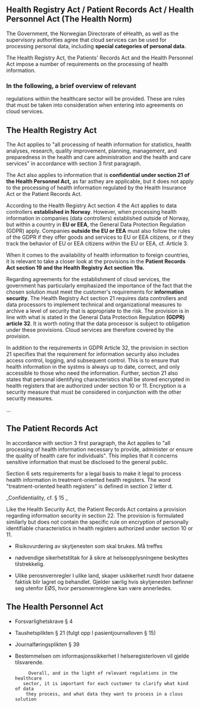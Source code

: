 ## Health Registry Act / Patient Records Act / Health Personnel Act (The Health Norm)

The Government, the Norwegian Directorate of eHealth, as well as the
supervisory authorities agree that cloud services can be used for
processing personal data, including **special categories of personal
data.**

The Health Registry Act, the Patients' Records Act and the Health
Personnel Act impose a number of requirements on the processing of
health information. 

### In the following, a brief overview of relevant
regulations within the healthcare sector will be provided. These are
rules that must be taken into consideration when entering into
agreements on cloud services.

## The Health Registry Act

The Act applies to 
          "all processing of health information for statistics, health analyses, 
          research, quality improvement, planning, management, and preparedness
          in the health and care administration and the health and care services" 
          in accordance with section 3 first paragraph.
          
The Act also applies to information that is **confidential under section 21 of the Health Personnel Act,** as far asthey are applicable, but it does not apply to the processing of health
information regulated by the Health Insurance Act or the Patient Records
Act.

According to the Health Registry Act section 4 the Act applies to data
controllers **established in Norway**. However, when processing health
information in companies (data controllers) established outside of
Norway, but within a country in **EU or EEA**, the General Data Protection
Regulation (GDPR) apply. Companies **outside the EU or EEA** must also
follow the rules of the GDPR if they offer goods and services to EU or
EEA citizens, or if they track the behavior of EU or EEA citizens within
the EU or EEA, cf. Article 3.

When it comes to the availability of health information to foreign
countries, it is relevant to take a closer look at the provisions in the
**Patient Records Act section 19 and the Health Registry Act section
19a.**

Regarding agreements for the establishment of cloud services, the
government has particularly emphasized the importance of the fact that
the chosen solution must meet the customer's requirements for
**information security**. The Health Registry Act section 21 requires data
controllers and data processors to implement technical and
organizational measures to archive a level of security that is
appropriate to the risk. The provision is in line with what is stated in
the General Data Protection Regulation **(GDPR) article 32**. It is worth
noting that the data processor is subject to obligation under these
provisions. Cloud services are therefore covered by the provision.

In addition to the requirements in GDPR Article 32, the provision in
section 21 specifies that the requirement for information security also
includes access control, logging, and subsequent control. This is to
ensure that health information in the systms is always up to date,
correct, and only accessible to those who need the information. Further,
section 21 also states that personal identifying characteristics shall
be stored encrypted in health registers that are authorized under
section 10 or 11. Encryption is a security measure that must be
considered in conjunction with the other security measures.

...

## The Patient Records Act

In accordance with section 3 first
paragraph, the Act applies to "all processing of health information
necessary to provide, administer or ensure the quality of health care
for individuals". This implies that it concerns sensitive information
that must be disclosed to the general public.

Section 6 sets requirements for a legal basis to make it legal to
process health information in treatment-oriented health registers. The
word "treatment-oriented health registers" is defined in section 2
letter d.

_Confidentiality, cf. § 15 _

Like the Health Security Act, the Patient Records Act contains a
provision regarding information security in section 22. The provision is
formulated similarly but does not contain the specific rule on
encryption of personally identifiable characteristics in health
registers authorized under section 10 or 11.

- Risikovurdering av skytjenesten som skal brukes. Må treffes
-  nødvendige sikerhetstiltak for å sikre at helseopplysningene beskyttes tilstrekkelig.

- Ulike perosnvernregler I ulike land, skaper usikkerhet rundt hvor dataene faktisk blir lagret og behandlet. Gjelder særlig hvis skytjenesten befinner seg utenfor EØS, hvor personvernreglene kan være annerledes.

## The Health Personnel Act

- Forsvarlighetskrave § 4

- Taushetsplikten § 21 (fulgt opp I pasientjournalloven § 15)

- Journalføringsplikten § 39

- Bestemmelsen om informasjonssikkerhet I helseregisterloven vil
  gjelde tilsvarende.



           Overall, and in the light of relevant regulations in the healthcare
         sector, it is important for each customer to clarify what kind of data
          they process, and what data they want to process in a clous solution

